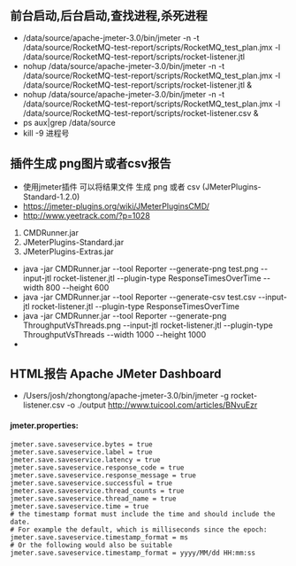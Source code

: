 ## 前台启动,后台启动,查找进程,杀死进程
* /data/source/apache-jmeter-3.0/bin/jmeter -n -t /data/source/RocketMQ-test-report/scripts/RocketMQ_test_plan.jmx -l /data/source/RocketMQ-test-report/scripts/rocket-listener.jtl
* nohup /data/source/apache-jmeter-3.0/bin/jmeter -n -t /data/source/RocketMQ-test-report/scripts/RocketMQ_test_plan.jmx -l /data/source/RocketMQ-test-report/scripts/rocket-listener.jtl &
* nohup /data/source/apache-jmeter-3.0/bin/jmeter -n -t /data/source/RocketMQ-test-report/scripts/RocketMQ_test_plan.jmx -l /data/source/RocketMQ-test-report/scripts/rocket-listener.csv &
* ps aux|grep /data/source
* kill -9 进程号

## 插件生成 png图片或者csv报告
* 使用jmeter插件 可以将结果文件 生成 png 或者 csv (JMeterPlugins-Standard-1.2.0)
* <https://jmeter-plugins.org/wiki/JMeterPluginsCMD/>
* <http://www.yeetrack.com/?p=1028>

1. CMDRunner.jar
2. JMeterPlugins-Standard.jar
3. JMeterPlugins-Extras.jar

* java -jar CMDRunner.jar --tool Reporter --generate-png test.png --input-jtl rocket-listener.jtl --plugin-type ResponseTimesOverTime --width 800 --height 600
* java -jar CMDRunner.jar --tool Reporter --generate-csv test.csv --input-jtl rocket-listener.jtl --plugin-type ResponseTimesOverTime
* java -jar CMDRunner.jar --tool Reporter --generate-png ThroughputVsThreads.png --input-jtl rocket-listener.jtl --plugin-type ThroughputVsThreads --width 1000 --height 1000
*

## HTML报告 Apache JMeter Dashboard
* /Users/josh/zhongtong/apache-jmeter-3.0/bin/jmeter -g rocket-listener.csv -o ./output
<http://www.tuicool.com/articles/BNvuEzr>

#### jmeter.properties:
    jmeter.save.saveservice.bytes = true
    jmeter.save.saveservice.label = true
    jmeter.save.saveservice.latency = true
    jmeter.save.saveservice.response_code = true
    jmeter.save.saveservice.response_message = true
    jmeter.save.saveservice.successful = true
    jmeter.save.saveservice.thread_counts = true
    jmeter.save.saveservice.thread_name = true
    jmeter.save.saveservice.time = true
    # the timestamp format must include the time and should include the date.
    # For example the default, which is milliseconds since the epoch:
    jmeter.save.saveservice.timestamp_format = ms
    # Or the following would also be suitable
    jmeter.save.saveservice.timestamp_format = yyyy/MM/dd HH:mm:ss
